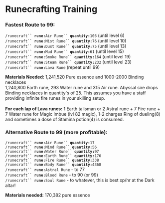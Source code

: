# Runecrafting Training

### Fastest Route to 99:

`/runecraft`` `**`rune:`**`Air Rune`` `**`quantity:`**`103` (until level 6) \
`/runecraft`` `**`rune:`**`Mist Rune`` `**`quantity:`**`76` (until level 10) \
`/runecraft`` `**`rune:`**`Dust Rune`` `**`quantity:`**`75` (until level 13) \
`/runecraft`` `**`rune:`**`Mud Rune`` `**`quantity:`**`61` (until level 15) \
`/runecraft`` `**`rune:`**`Smoke Rune`` `**`quantity:`**`164` (until level 19) \
`/runecraft`` `**`rune:`**`Steam Rune`` `**`quantity:`**`232` (until level 23) \
`/runecraft`` `**`rune:`**`Lava Rune` (repeat until 99)

**Materials Needed:** 1,241,520 Pure essence and 1000-2000 Binding necklaces \
1,240,800 Earth rune, 293 Water rune and 315 Air rune. Abyssal sire drops Binding necklaces in quantity's of 25. This assumes you have a staff providing infinite fire runes in your skilling setup.\
\
**For each lap of Lava runes:** 1 Earth talisman or 2 Astral rune + 7 Fire rune + 7 Water rune for Magic Imbue (lvl 82 magic), 1-2 charges Ring of dueling(8) and sometimes a dose of Stamina potion(4) is consumed.

### Alternative Route to 99 (more profitable):

`/runecraft`` `**`rune:`**`Air Rune`` `**`quantity:`**`17`\
`/runecraft`` `**`rune:`**`Mind Rune`` `**`quantity:`**`56`\
`/runecraft`` `**`rune:`**`Water Rune`` `**`quantity:`**`97`\
`/runecraft`` `**`rune:`**`Earth Rune`` `**`quantity:`**`176`\
`/runecraft`` `**`rune:`**`Fire Rune`` `**`quantity:`**`338`\
`/runecraft`` `**`rune:`**`Body Rune`` `**`quantity:`**`4368`\
`/runecraft`` `**`rune:`**`Astral Rune` - to 77\
`/runecraft`` `**`rune:`**`Blood Rune` - to 90 (or 99)\
`/runecraft`` `**`rune:`**`Soul Rune` - to whatever, this is best xp/hr at the Dark altar!

**Materials needed:** 170,382 pure essence

